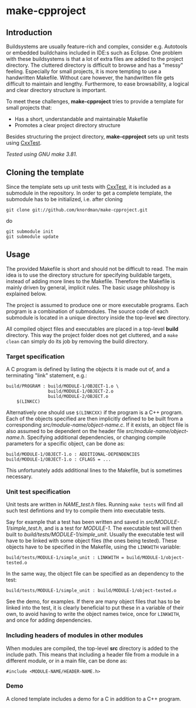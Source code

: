 # make-cpproject

## Introduction

Buildsystems are usually feature-rich and complex, consider e.g.
Autotools or embedded buildchains included in IDE:s such as
Eclipse. One problem with these buildsystems is that a lot of extra
files are added to the project directory. The cluttered directory is
difficult to browse and has a "messy" feeling. Especially for small
projects, it is more tempting to use a handwritten Makefile. Without
care however, the handwritten file gets difficult to maintain and
lengthy. Furthermore, to ease browsability, a logical and clear
directory structure is important.

To meet these challenges, **make-cpproject** tries to provide a
template for small projects that:

- Has a short, understandable and maintainable Makefile
- Promotes a clear project directory structure

Besides structuring the project directory, **make-cpproject** sets up
unit tests using [CxxTest](http://cxxtest.com/).

*Tested using GNU make 3.81.*

## Cloning the template

Since the template sets up unit tests with
[CxxTest](http://cxxtest.com/), it is included as a submodule in the
repository. In order to get a complete template, the submodule has to
be initialized, i.e. after cloning

    git clone git://github.com/knordman/make-cpproject.git

do

    git submodule init
    git submodule update

## Usage

The provided Makefile is short and should not be difficult to
read. The main idea is to use the directory structure for specifying
buildable targets, instead of adding more lines to the
Makefile. Therefore the Makefile is mainly driven by general, implicit
rules. The basic usage philoshopy is explained below.

The project is assumed to produce one or more executable
programs. Each program is a combination of submodules. The source code
of each submodule is located in a unique directory inside the
top-level **src** directory.

All compiled object files and executables are placed in a top-level
**build** directory. This way the project folder does not get
cluttered, and a `make clean` can simply do its job by removing the
build directory.

### Target specification

A C program is defined by listing the objects it is made out of, and a
terminating "link" statement, e.g.:

    build/PROGRAM : build/MODULE-1/OBJECT-1.o \
                    build/MODULE-1/OBJECT-2.o
                    build/MODULE-2/OBJECT.o
        $(LINKCC)

Alternatively one should use `$(LINKCXX)` if the program is a C++
program. Each of the objects specified are then implicitly defined to
be built from a corresponding *src/module-name/object-name.c*. If it
exists, an object file is also assumed to be dependent on the header
file *src/module-name/object-name.h*. Specifying additional
dependencies, or changing compile parameters for a specific object,
can be done as:

    build/MODULE-1/OBJECT-1.o : ADDITIONAL-DEPENDENCIES
    build/MODULE-1/OBJECT-1.o : CFLAGS = ...

This unfortunately adds additional lines to the Makefile, but is
sometimes necessary.

### Unit test specification

Unit tests are written in *NAME_test.h* files. Running `make tests`
will find all such test defintions and try to compile them into
executable tests.

Say for example that a test has been written and saved in
*src/MODULE-1/simple_test.h*, and is a test for *MODULE-1*. The
executable test will then built to
*build/tests/MODULE-1/simple_unit*. Usually the executable test will
have to be linked with some object files (the ones being
tested). These objects have to be specified in the Makefile, using the
`LINKWITH` variable:

    build/tests/MODULE-1/simple_unit : LINKWITH = build/MODULE-1/object-tested.o

In the same way, the object file can be specified as an dependency to
the test:

    build/tests/MODULE-1/simple_unit : build/MODULE-1/object-tested.o

See the demo, for examples. If there are many object files that has to
be linked into the test, it is clearly beneficial to put these in a
variable of their own, to avoid having to write the object names
twice, once for `LINKWITH`, and once for adding dependencies.

### Including headers of modules in other modules

When modules are compiled, the top-level **src** directory is added to
the include path. This means that including a header file from a
module in a different module, or in a main file, can be done as:

    #include <MODULE-NAME/HEADER-NAME.h>

### Demo

A cloned template includes a demo for a C in addition to a C++
program.